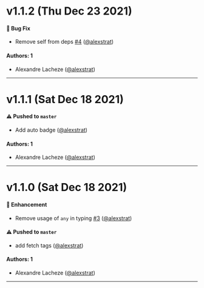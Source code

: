 # v1.1.2 (Thu Dec 23 2021)

#### 🐛 Bug Fix

- Remove self from deps [#4](https://github.com/alexstrat/supertest-graphql/pull/4) ([@alexstrat](https://github.com/alexstrat))

#### Authors: 1

- Alexandre Lacheze ([@alexstrat](https://github.com/alexstrat))

---

# v1.1.1 (Sat Dec 18 2021)

#### ⚠️ Pushed to `master`

- Add auto badge ([@alexstrat](https://github.com/alexstrat))

#### Authors: 1

- Alexandre Lacheze ([@alexstrat](https://github.com/alexstrat))

---

# v1.1.0 (Sat Dec 18 2021)

#### 🚀 Enhancement

- Remove usage of `any` in typing [#3](https://github.com/alexstrat/supertest-graphql/pull/3) ([@alexstrat](https://github.com/alexstrat))

#### ⚠️ Pushed to `master`

- add fetch tags ([@alexstrat](https://github.com/alexstrat))

#### Authors: 1

- Alexandre Lacheze ([@alexstrat](https://github.com/alexstrat))

---

